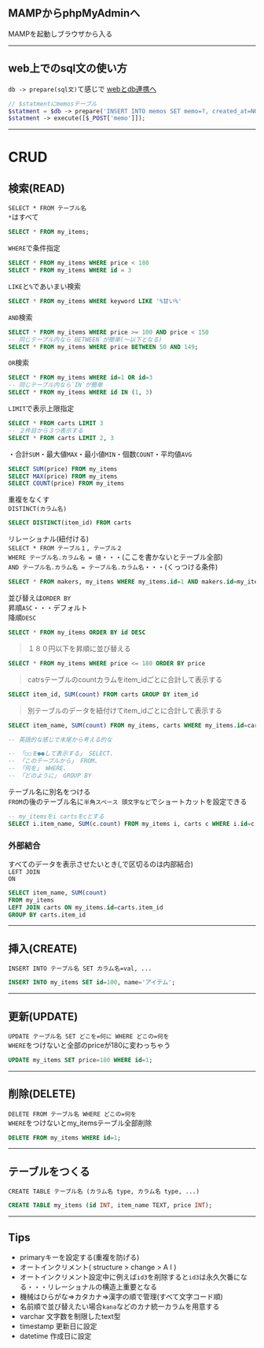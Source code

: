 ## MAMPからphpMyAdminへ
MAMPを起動しブラウザから入る
***
## web上でのsql文の使い方
`db -> prepare(sql文)`て感じで
[webとdb連携へ](./db連携.md)
```php
// $statmentにmemosテーブル
$statment = $db -> prepare('INSERT INTO memos SET memo=?, created_at=NOW()');
$statment -> execute([$_POST['memo']]);
```
***
# CRUD
## 検索(READ)
`SELECT * FROM テーブル名`  
`*`はすべて
```sql
SELECT * FROM my_items;
```
`WHERE`で条件指定
```sql
SELECT * FROM my_items WHERE price < 180
SELECT * FROM my_items WHERE id = 3
```
`LIKE`と`%`であいまい検索
```sql
SELECT * FROM my_items WHERE keyword LIKE '%甘い%'
```
`AND`検索
```sql
SELECT * FROM my_items WHERE price >= 100 AND price < 150
-- 同じテーブル内なら`BETWEEN`が簡単(〜以下となる)
SELECT * FROM my_items WHERE price BETWEEN 50 AND 149;
```
`OR`検索  
```sql
SELECT * FROM my_items WHERE id=1 OR id=3
-- 同じテーブル内なら`IN`が簡単
SELECT * FROM my_items WHERE id IN (1, 3)
```
`LIMIT`で表示上限指定
```sql
SELECT * FROM carts LIMIT 3
-- ２件目から３つ表示する
SELECT * FROM carts LIMIT 2, 3
```
・合計`SUM`・最大値`MAX`・最小値`MIN`・個数`COUNT`・平均値`AVG`
```sql
SELECT SUM(price) FROM my_items
SELECT MAX(price) FROM my_items
SELECT COUNT(price) FROM my_items
```
重複をなくす  
`DISTINCT(カラム名)`
```sql
SELECT DISTINCT(item_id) FROM carts
```
リレーショナル(紐付ける)  
`SELECT * FROM テーブル１, テーブル２`  
`WHERE テーブル名.カラム名 = 値`・・・(ここを書かないとテーブル全部)  
`AND テーブル名.カラム名 = テーブル名.カラム名`・・・(くっつける条件)
```sql
SELECT * FROM makers, my_items WHERE my_items.id=1 AND makers.id=my_items.maker_id
```
並び替えは`ORDER BY`  
昇順`ASC`・・・デフォルト  
降順`DESC`
```sql
SELECT * FROM my_items ORDER BY id DESC
```
> １８０円以下を昇順に並び替える
```sql
SELECT * FROM my_items WHERE price <= 180 ORDER BY price
```
> catrsテーブルのcountカラムをitem_idごとに合計して表示する
```sql
SELECT item_id, SUM(count) FROM carts GROUP BY item_id
```
> 別テーブルのデータを紐付けてitem_idごとに合計して表示する
```sql
SELECT item_name, SUM(count) FROM my_items, carts WHERE my_items.id=carts.item_id GROUP BY item_id

-- 英語的な感じで末尾から考える的な

-- 「○○を●●して表示する」 SELECT、
-- 「このテーブルから」 FROM、
-- 「何を」 WHERE、
-- 「どのように」 GROUP BY
```
テーブル名に別名をつける   
`FROM`の後のテーブル名に`半角スペース 頭文字など`でショートカットを設定できる   
```sql
-- my_itemsをi cartsをcとする
SELECT i.item_name, SUM(c.count) FROM my_items i, carts c WHERE i.id=c.item_id GROUP BY c.item_id
```
### 外部結合  
すべてのデータを表示させたいとき(,で区切るのは内部結合)  
`LEFT JOIN`  
`ON`
```sql
SELECT item_name, SUM(count) 
FROM my_items 
LEFT JOIN carts ON my_items.id=carts.item_id
GROUP BY carts.item_id
```
***
## 挿入(CREATE)
`INSERT INTO テーブル名 SET カラム名=val, ...`
```sql
INSERT INTO my_items SET id=100, name='アイテム';
```
***
## 更新(UPDATE)
`UPDATE テーブル名 SET どこを=何に WHERE どこの=何を`  
`WHERE`をつけないと全部のpriceが180に変わっちゃう
```sql
UPDATE my_items SET price=180 WHERE id=1;
```
***
## 削除(DELETE)
`DELETE FROM テーブル名 WHERE どこの=何を`  
`WHERE`をつけないとmy_itemsテーブル全部削除
```sql
DELETE FROM my_items WHERE id=1;
```
***
## テーブルをつくる
`CREATE TABLE テーブル名 (カラム名 type, カラム名 type, ...)`
```sql
CREATE TABLE my_items (id INT, item_name TEXT, price INT);
```
***
## Tips
- primaryキーを設定する(重複を防げる)
- オートインクリメント( structure > change > A I )
- オートインクリメント設定中に例えば`id3`を削除すると`id3`は永久欠番になる・・・リレーショナルの構造上重要となる  
- 機械はひらがな⇒カタカナ⇒漢字の順で管理(すべて文字コード順)  
- 名前順で並び替えたい場合`kana`などのカナ統一カラムを用意する
- varchar 文字数を制限したtext型
- timestamp 更新日に設定
- datetime 作成日に設定